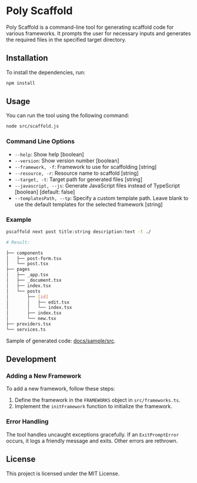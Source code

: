 # Poly Scaffold

Poly Scaffold is a command-line tool for generating scaffold code for various frameworks. It prompts the user for necessary inputs and generates the required files in the specified target directory.

## Installation

To install the dependencies, run:

```bash
npm install
```

## Usage

You can run the tool using the following command:

```bash
node src/scaffold.js
```

### Command Line Options

- `--help`: Show help [boolean]
- `--version`: Show version number [boolean]
- `--framework, -f`: Framework to use for scaffolding [string]
- `--resource, -r`: Resource name to scaffold [string]
- `--target, -t`: Target path for generated files [string]
- `--javascript, --js`: Generate JavaScript files instead of TypeScript [boolean] [default: false]
- `--templatesPath, --tp`: Specify a custom template path. Leave blank to use the default templates for the selected framework [string]

### Example

```bash
pscaffold next post title:string description:text -t ./

# Result:

├── components
│   ├── post-form.tsx
│   └── post.tsx
├── pages
│   ├── _app.tsx
│   ├── _document.tsx
│   ├── index.tsx
│   └── posts
│       ├── [id]
│       │   ├── edit.tsx
│       │   └── index.tsx
│       ├── index.tsx
│       └── new.tsx
├── providers.tsx
└── services.ts
```

Sample of generated code: [docs/sample/src](docs/samples).

## Development

### Adding a New Framework

To add a new framework, follow these steps:

1. Define the framework in the `FRAMEWORKS` object in `src/frameworks.ts`.
2. Implement the `initFramework` function to initialize the framework.

### Error Handling

The tool handles uncaught exceptions gracefully. If an `ExitPromptError` occurs, it logs a friendly message and exits. Other errors are rethrown.

## License

This project is licensed under the MIT License.
